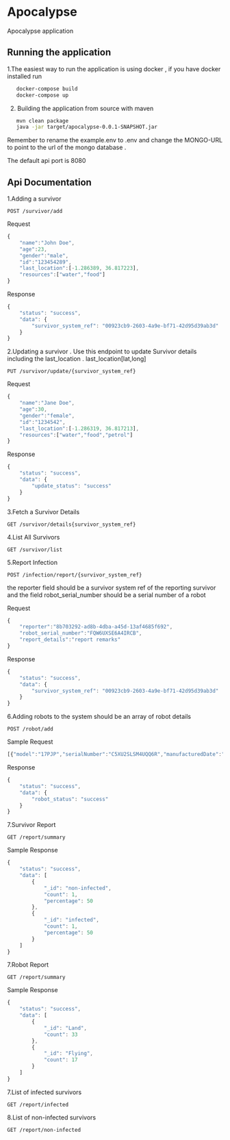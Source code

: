 # Apocalypse

Apocalypse application

## Running the application

1.The easiest way to run the application is using docker ,
  if you have docker installed run
  ```bash
     docker-compose build
     docker-compose up 
  ```
2. Building the application from source with maven
  ```bash
     mvn clean package
     java -jar target/apocalypse-0.0.1-SNAPSHOT.jar 
  ```
Remember to rename the example.env to .env and change the MONGO-URL to point to the url of the mongo database .

The default api port is 8080

   


## Api Documentation
1.Adding a survivor 
```http
POST /survivor/add
```
Request
```javascript
{
	"name":"John Doe",
	"age":23,
	"gender":"male",
	"id":"123454289",
	"last_location":[-1.286389, 36.817223],
	"resources":["water","food"]
}
```
Response
```javascript
{
    "status": "success",
    "data": {
        "survivor_system_ref": "00923cb9-2603-4a9e-bf71-42d95d39ab3d"
    }
}
```

2.Updating a survivor .
   Use this endpoint to update Survivor details including the last_location .
   last_location[lat,long]
  
```http
PUT /survivor/update/{survivor_system_ref}
```
Request
```javascript
{
	"name":"Jane Doe",
	"age":30,
	"gender":"female",
	"id":"1234542",
	"last_location":[-1.286319, 36.817213],
	"resources":["water","food","petrol"]
}
```
Response
```javascript
{
    "status": "success",
    "data": {
        "update_status": "success"
    }
}
```

3.Fetch a Survivor Details 

```http
GET /survivor/details{survivor_system_ref}
```
4.List All Survivors

```http
GET /survivor/list
```

5.Report Infection 
```http
POST /infection/report/{survivor_system_ref}
```
the reporter field should be a survivor system ref of the reporting survivor and the field robot_serial_number should be a serial number of a robot

Request
```javascript
{
	"reporter":"8b703292-ad8b-4dba-a45d-13af4685f692",
	"robot_serial_number":"FQW6UXSE6A4IRCB",
	"report_details":"report remarks"
}


```
Response
```javascript
{
    "status": "success",
    "data": {
        "survivor_system_ref": "00923cb9-2603-4a9e-bf71-42d95d39ab3d"
    }
}
```
6.Adding robots to the system
should be an array of robot details
```http
POST /robot/add
```
Sample Request
```javascript
[{"model":"17PJP","serialNumber":"C5XU2SLSM4UQQ6R","manufacturedDate":"2022-03-11T03:46:14.2653147+00:00","category":"Land"}]
```
Response
```javascript
{
    "status": "success",
    "data": {
        "robot_status": "success"
    }
}
```
7.Survivor Report

```http
GET /report/summary
```
Sample Response
```javascript
{
    "status": "success",
    "data": [
        {
            "_id": "non-infected",
            "count": 1,
            "percentage": 50
        },
        {
            "_id": "infected",
            "count": 1,
            "percentage": 50
        }
    ]
}
```
7.Robot Report

```http
GET /report/summary
```
Sample Response
```javascript
{
    "status": "success",
    "data": [
        {
            "_id": "Land",
            "count": 33
        },
        {
            "_id": "Flying",
            "count": 17
        }
    ]
}
```
7.List of infected survivors

```http
GET /report/infected
```
8.List of non-infected survivors

```http
GET /report/non-infected
```


   



